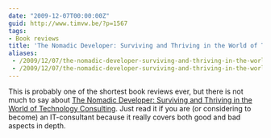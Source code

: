 ```yaml
---
date: "2009-12-07T00:00:00Z"
guid: http://www.timvw.be/?p=1567
tags:
- Book reviews
title: 'The Nomadic Developer: Surviving and Thriving in the World of Technology Consulting'
aliases:
 - /2009/12/07/the-nomadic-developer-surviving-and-thriving-in-the-world-of-technology-consulting/
 - /2009/12/07/the-nomadic-developer-surviving-and-thriving-in-the-world-of-technology-consulting.html
---
```

This is probably one of the shortest book reviews ever, but there is not much to say about [The Nomadic Developer: Surviving and Thriving in the World of Technology Consulting](http://www.amazon.co.uk/Nomadic-Developer-Surviving-Technology-Consulting/dp/0321606396). Just read it if you are (or considering to become) an IT-consultant because it really covers both good and bad aspects in depth.
